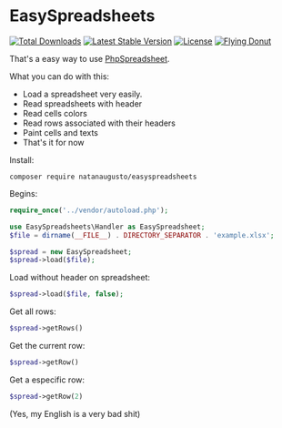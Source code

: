 # EasySpreadsheets

<a href="https://packagist.org/packages/natanaugusto/easyspreadsheets"><img src="https://poser.pugx.org/natanaugusto/easyspreadsheets/d/total.svg" alt="Total Downloads"></a>
<a href="https://packagist.org/packages/natanaugusto/easyspreadsheets"><img src="https://poser.pugx.org/natanaugusto/easyspreadsheets/v/stable.svg" alt="Latest Stable Version"></a>
<a href="https://packagist.org/packages/natanaugusto/easyspreadsheets"><img src="https://poser.pugx.org/natanaugusto/easyspreadsheets/license.svg" alt="License"></a>
<a href="https://www.flyingdonut.io/app/project/project-id=5b57c6e7e4b015ad58e36c12"><img src="https://www.flyingdonut.io/api/projects/5b57c6e7e4b015ad58e36c12/iterations/current/status.svg" alt="Flying Donut"></a>

That's a easy way to use [PhpSpreadsheet](https://phpspreadsheet.readthedocs.io).

What you can do with this:
 - Load a spreadsheet very easily.
 - Read spreadsheets with header
 - Read cells colors
 - Read rows associated with their headers
 - Paint cells and texts
 - That's it for now

Install:
```shell
composer require natanaugusto/easyspreadsheets
```
Begins:
```php
require_once('../vendor/autoload.php');

use EasySpreadsheets\Handler as EasySpreadsheet;
$file = dirname(__FILE__) . DIRECTORY_SEPARATOR . 'example.xlsx';

$spread = new EasySpreadsheet;
$spread->load($file);
```

Load without header on spreadsheet:
```php
$spread->load($file, false);
```

Get all rows:
```php
$spread->getRows()
```

Get the current row:
```php
$spread->getRow()
```

Get a especific row:
```php
$spread->getRow(2)
```
(Yes, my English is a very bad shit)
